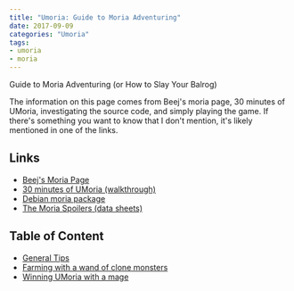 ```yaml
---
title: "Umoria: Guide to Moria Adventuring"
date: 2017-09-09
categories: "Umoria"
tags:
- umoria
- moria
---
```


Guide to Moria Adventuring (or How to Slay Your Balrog)

The information on this page comes from Beej's moria page, 30 minutes of UMoria,
investigating the source code, and simply playing the game.
If there's something you want to know that I don't mention, it's likely
mentioned in one of the links.

## Links
* [Beej's Moria Page](https://beej.us/moria/)
* [30 minutes of UMoria (walkthrough)](https://www.youtube.com/user/30minutesofUMoria/videos?sort=da&view=0&flow=grid)
* [Debian moria package](https://packages.debian.org/stable/moria)
* [The Moria Spoilers (data sheets)](https://www.beej.us/moria/mmspoilers/index.html)

## Table of Content
* [General Tips](https://iix.se/posts/153/)
* [Farming with a wand of clone monsters](https://iix.se/posts/154/)
* [Winning UMoria with a mage](https://iix.se/posts/155/)
